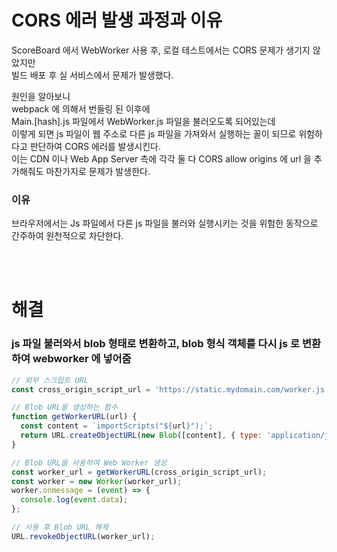 # CORS 에러 발생 과정과 이유  
   
ScoreBoard 에서 WebWorker 사용 후, 로컬 테스트에서는 CORS 문제가 생기지 않았지만   
빌드 배포 후 실 서비스에서 문제가 발생했다.   
  
원인을 알아보니  
webpack 에 의해서 번들링 된 이후에  
Main.\[hash].js 파일에서 WebWorker.js 파일을 불러오도록 되어있는데  
이렇게 되면 js 파일이 웹 주소로 다른 js 파일을 가져와서 실행하는 꼴이 되므로 위험하다고 판단하여 CORS 에러를 발생시킨다.  
이는 CDN 이나 Web App Server 측에 각각 둘 다 CORS allow origins 에 url 을 추가해줘도 마찬가지로 문제가 발생한다.  
    
### 이유  
브라우저에서는 Js 파일에서 다른 js 파일을 불러와 실행시키는 것을 위험한 동작으로 간주하여 원천적으로 차단한다. 

<br><br>  

# 해결 
### js 파일 불러와서 blob 형태로 변환하고, blob 형식 객체를 다시 js 로 변환하여 webworker 에 넣어줌  

```javascript
// 외부 스크립트 URL
const cross_origin_script_url = 'https://static.mydomain.com/worker.js';

// Blob URL을 생성하는 함수
function getWorkerURL(url) {
  const content = `importScripts("${url}");`;
  return URL.createObjectURL(new Blob([content], { type: 'application/javascript' }));
}

// Blob URL을 사용하여 Web Worker 생성
const worker_url = getWorkerURL(cross_origin_script_url);
const worker = new Worker(worker_url);
worker.onmessage = (event) => {
  console.log(event.data);
};

// 사용 후 Blob URL 해제
URL.revokeObjectURL(worker_url);
```

